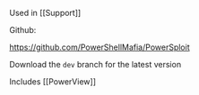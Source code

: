 Used in [[Support]]

Github:

https://github.com/PowerShellMafia/PowerSploit

Download the `dev` branch for the latest version

Includes [[PowerView]]